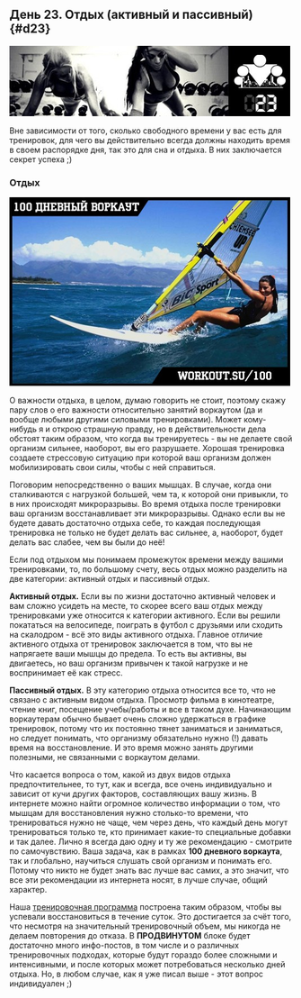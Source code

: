 ## День 23. Отдых (активный и пассивный) {#d23}

![](src/img/23.jpg)

Вне зависимости от того, сколько свободного времени у вас есть для тренировок, для чего вы действительно всегда должны находить время в своем распорядке дня, так это для сна и отдыха. В них заключается секрет успеха ;) 

### Отдых

![](src/img/23-1.jpg)

О важности отдыха, в целом, думаю говорить не стоит, поэтому скажу пару слов о его важности относительно занятий воркаутом (да и вообще любыми другими силовыми тренировками). Может кому-нибудь я и открою страшную правду, но в действительности дела обстоят таким образом, что когда вы тренируетесь - вы не делаете свой организм сильнее, наоборот, вы его разрушаете. Хорошая тренировка создаете стрессовую ситуацию при которой ваш организм должен мобилизировать свои силы, чтобы с ней справиться. 

Поговорим непосредственно о ваших мышцах. В случае, когда они сталкиваются с нагрузкой большей, чем та, к которой они привыкли, то в них происходят микроразрывы. Во время отдыха после тренировки ваш организм восстанавливает эти микроразрывы. Однако если вы не будете давать достаточно отдыха себе, то каждая последующая тренировка не только не будет делать вас сильнее, а, наоборот, будет делать вас слабее, чем вы были до неё! 

Если под отдыхом мы понимаем промежуток времени между вашими тренировками, то, по большому счету, весь отдых можно разделить на две категории: активный отдых и пассивный отдых. 

**Активный отдых.** Если вы по жизни достаточно активный человек и вам сложно усидеть на месте, то скорее всего ваш отдых между тренировками уже относится к категории активного. Если вы решили покататься на велосипеде, поиграть в футбол с друзьями или сходить на скалодром - всё это виды активного отдыха. Главное отличие активного отдыха от тренировок заключается в том, что вы не напрягаете ваши мышцы до предела. То есть вы активны, вы двигаетесь, но ваш организм привычен к такой нагрузке и не воспринимает её как стресс. 

**Пассивный отдых.** В эту категорию отдыха относится все то, что не связано с активным видом отдыха. Просмотр фильма в кинотеатре, чтение книг, посещение учебы/работы и все в таком духе. Начинающим воркаутерам обычно бывает очень сложно удержаться в графике тренировок, потому что их постоянно тянет заниматься и заниматься, но следует понимать, что организму обязательно нужно (!) давать время на восстановление. И это время можно занять другими полезными, не связанными с воркаутом делами. 

Что касается вопроса о том, какой из двух видов отдыха предпочтительнее, то тут, как и всегда, все очень индивидуально и зависит от кучи других факторов, составляющих вашу жизнь. В интернете можно найти огромное количество информации о том, что мышцам для восстановления нужно столько-то времени, что тренироваться нужно не чаще, чем через день, что каждый день могут тренироваться только те, кто принимает какие-то специальные добавки и так далее. Лично я всегда даю одну и ту же рекомендацию - смотрите по самочувствию. Ваша задача, как в рамках **100 дневного воркаута**, так и глобально, научиться слушать свой организм и понимать его. Потому что никто не будет знать вас лучше вас самих, а это значит, что все эти рекомендации из интернета носят, в лучше случае, общий характер. 

Наша [тренировочная программа](http://workout.su/100) построена таким образом, чтобы вы успевали восстановиться в течение суток. Это достигается за счёт того, что несмотря на значительный тренировочный объем, мы никогда не делаем повторения до отказа. В **ПРОДВИНУТОМ** блоке будет достаточно много инфо-постов, в том числе и о различных тренировочных подходах, которые будут гораздо более сложными и интенсивными, и после которых может потребоваться несколько дней отдыха. Но, в любом случае, как я уже писал выше - этот вопрос индивидуален ;) 

